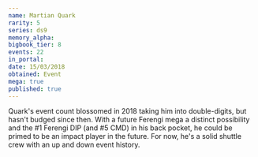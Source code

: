 ```yaml
---
name: Martian Quark
rarity: 5
series: ds9
memory_alpha:
bigbook_tier: 8
events: 22
in_portal:
date: 15/03/2018
obtained: Event
mega: true
published: true
---
```


Quark's event count blossomed in 2018 taking him into double-digits, but hasn't budged since then. With a future Ferengi mega a distinct possibility and the #1 Ferengi DIP (and #5 CMD) in his back pocket, he could be primed to be an impact player in the future. For now, he's a solid shuttle crew with an up and down event history.
